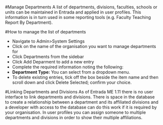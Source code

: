 #Manage Departments
A list of departments, divisions, faculties, schools or units can be maintained in Entrada and applied in user profiles.  This information is in turn used in some reporting tools (e.g. Faculty Teaching Report By Department).

#How to manage the list of departments
* Navigate to Admin>System Settings
* Click on the name of the organisation you want to manage departments for
* Click Departments from the sidebar
* Click Add Deparment to add a new entry
* Complete the required information noting the following:
* **Department Type:** You can select from a dropdown menu.
* To delete existing entries, tick off the box beside the item name and then scroll down and click Delete Selected; confirm your choice.

#Linking Departments and Divisions
As of Entrada ME 1.11 there is no user interface to link departments and divisions.  There is space in the database to create a relationship between a department and its affiliated divisions and a developer with access to the database can do this work if it is required by your organisation.  In user profiles you can assign someone to multiple departments and divisions in order to show their multiple affiliations.
